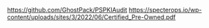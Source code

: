 https://github.com/GhostPack/PSPKIAudit
https://specterops.io/wp-content/uploads/sites/3/2022/06/Certified_Pre-Owned.pdf